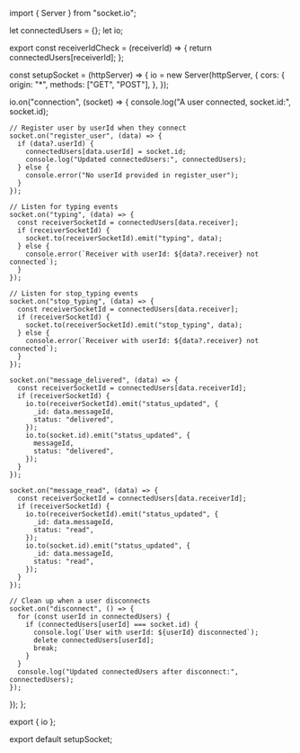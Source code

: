 import { Server } from "socket.io";

let connectedUsers = {};
let io;

export const receiverIdCheck = (receiverId) => {
return connectedUsers[receiverId];
};

const setupSocket = (httpServer) => {
io = new Server(httpServer, {
cors: {
origin: "\*",
methods: ["GET", "POST"],
},
});

io.on("connection", (socket) => {
console.log("A user connected, socket.id:", socket.id);

    // Register user by userId when they connect
    socket.on("register_user", (data) => {
      if (data?.userId) {
        connectedUsers[data.userId] = socket.id;
        console.log("Updated connectedUsers:", connectedUsers);
      } else {
        console.error("No userId provided in register_user");
      }
    });

    // Listen for typing events
    socket.on("typing", (data) => {
      const receiverSocketId = connectedUsers[data.receiver];
      if (receiverSocketId) {
        socket.to(receiverSocketId).emit("typing", data);
      } else {
        console.error(`Receiver with userId: ${data?.receiver} not connected`);
      }
    });

    // Listen for stop_typing events
    socket.on("stop_typing", (data) => {
      const receiverSocketId = connectedUsers[data.receiver];
      if (receiverSocketId) {
        socket.to(receiverSocketId).emit("stop_typing", data);
      } else {
        console.error(`Receiver with userId: ${data?.receiver} not connected`);
      }
    });

    socket.on("message_delivered", (data) => {
      const receiverSocketId = connectedUsers[data.receiverId];
      if (receiverSocketId) {
        io.to(receiverSocketId).emit("status_updated", {
          _id: data.messageId,
          status: "delivered",
        });
        io.to(socket.id).emit("status_updated", {
          messageId,
          status: "delivered",
        });
      }
    });

    socket.on("message_read", (data) => {
      const receiverSocketId = connectedUsers[data.receiverId];
      if (receiverSocketId) {
        io.to(receiverSocketId).emit("status_updated", {
          _id: data.messageId,
          status: "read",
        });
        io.to(socket.id).emit("status_updated", {
          _id: data.messageId,
          status: "read",
        });
      }
    });

    // Clean up when a user disconnects
    socket.on("disconnect", () => {
      for (const userId in connectedUsers) {
        if (connectedUsers[userId] === socket.id) {
          console.log(`User with userId: ${userId} disconnected`);
          delete connectedUsers[userId];
          break;
        }
      }
      console.log("Updated connectedUsers after disconnect:", connectedUsers);
    });

});
};

export { io };

export default setupSocket;
